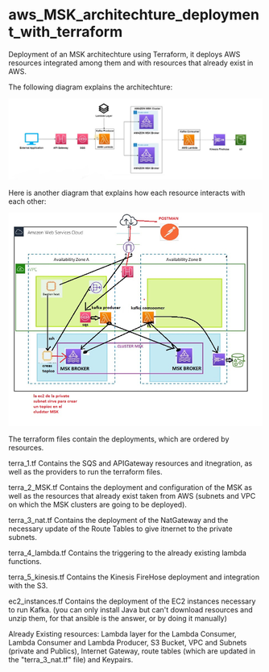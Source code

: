 # aws_MSK_architechture_deployment_with_terraform
Deployment of an MSK architechture using Terraform, it deploys AWS resources integrated among them and with resources that already exist in AWS.

The following diagram explains the architechture:

![Alt text](screenshot/architechture_msk.jpg)

Here is another diagram that explains how each resource interacts with each other:

![Alt text](screenshot/cabeza.jpg)

The terraform files contain the deployments, which are ordered by resources.

terra_1.tf Contains the SQS and APIGateway resources and itnegration, as well as the providers to run the terraform files.

terra_2_MSK.tf Contains the deployment and configuration of the MSK as well as the resources that already exist taken from AWS (subnets and VPC on which the MSK clusters are going to be deployed).

terra_3_nat.tf Contains the deployment of the NatGateway and the necessary update of the Route Tables to give itnernet to the private subnets.

terra_4_lambda.tf Contains the triggering to the already existing lambda functions. 

terra_5_kinesis.tf Contains the Kinesis FireHose deployment and integration with the S3.

ec2_instances.tf Contains the deployment of the EC2 instances necessary to run Kafka. (you can only install Java but can't download resources and unzip them, for that ansible is the answer, or by doing it manually)


Already Existing resources: Lambda layer for the Lambda Consumer, Lambda Consumer and Lambda Producer, S3 Bucket, VPC and Subnets (private and Publics), Internet Gateway, route tables (which are updated in the "terra_3_nat.tf" file) and Keypairs.


